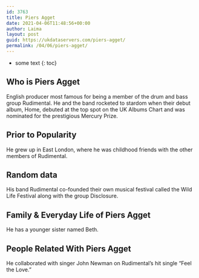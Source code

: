 ```yaml
---
id: 3763
title: Piers Agget
date: 2021-04-06T11:48:56+00:00
author: Laima
layout: post
guid: https://ukdataservers.com/piers-agget/
permalink: /04/06/piers-agget/
---
```


* some text
{: toc}


## Who is Piers Agget
                  
                  
                  
English producer most famous for being a member of the drum and bass group Rudimental. He and the band rocketed to stardom when their debut album, Home, debuted at the top spot on the UK Albums Chart and was nominated for the prestigious Mercury Prize.
                  
              
            
              
            
                
                
                
## Prior to Popularity
                  
                  
                  
He grew up in East London, where he was childhood friends with the other members of Rudimental.
                  
              
            
              
            
                
                
                
## Random data
                  
                  
                  
His band Rudimental co-founded their own musical festival called the Wild Life Festival along with the group Disclosure.
                  
              
            
              
            
                
                
                
## Family & Everyday Life of Piers Agget
                  
                  
                  
He has a younger sister named Beth.
                  
              
            
              
            
                
                
                
## People Related With Piers Agget
                  
                  
                  
He collaborated with singer John Newman on Rudimental&#8217;s hit single &#8220;Feel the Love.&#8221;
                  
              
            
              
            
                
              
            
              
              
            
            
              
            
          
          
          